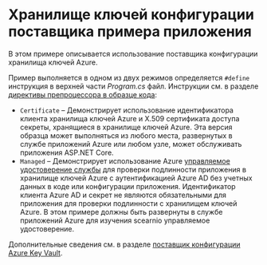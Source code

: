 # <a name="key-vault-configuration-provider-sample-app"></a>Хранилище ключей конфигурации поставщика примера приложения

В этом примере описывается использование поставщика конфигурации хранилища ключей Azure.

Пример выполняется в одном из двух режимов определяется `#define` инструкция в верхней части *Program.cs* файл. Инструкции см. в разделе [директивы препроцессора в образце кода](https://docs.microsoft.com/aspnet/core#preprocessor-directives-in-sample-code):

* `Certificate` &ndash; Демонстрирует использование идентификатора клиента хранилища ключей Azure и X.509 сертификата доступа секреты, хранящиеся в хранилище ключей Azure. Эта версия образца может выполняться из любого места, развернутых в службе приложений Azure или любом узле, может обслуживать приложения ASP.NET Core.
* `Managed` &ndash; Демонстрирует использование Azure [управляемое удостоверение службы](https://docs.microsoft.com/azure/active-directory/managed-identities-azure-resources/overview) для проверки подлинности приложения в хранилище ключей Azure с аутентификацией Azure AD без учетных данных в коде или конфигурации приложения. Идентификатор клиента Azure AD и секрет не являются обязательными для приложения для проверки подлинности с хранилищем ключей Azure. В этом примере должны быть развернуты в службе приложений Azure для изучения scearnio управляемое удостоверение.

Дополнительные сведения см. в разделе [поставщик конфигурации Azure Key Vault](https://docs.microsoft.com/aspnet/core/security/key-vault-configuration).
